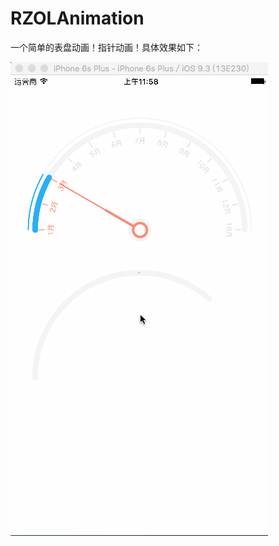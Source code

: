# RZOLAnimation
一个简单的表盘动画！指针动画！具体效果如下：

![Image text](https://github.com/zlr1218/RZOLAnimation/blob/master/RZOLAnimation/watchAnimation.gif)
